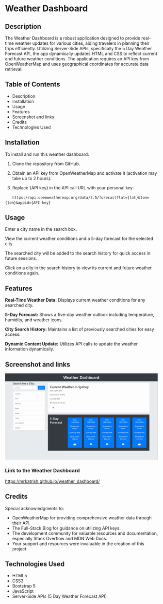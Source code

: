 # Weather Dashboard

## Description

The Weather Dashboard is a robust application designed to provide real-time weather updates for various cities, aiding travelers in planning their trips efficiently. Utilizing Server-Side APIs, specifically the 5 Day Weather Forecast API, the app dynamically updates HTML and CSS to reflect current and future weather conditions. The application requires an API key from OpenWeatherMap and uses geographical coordinates for accurate data retrieval.

## Table of Contents
- Description
- Installation
- Usage
- Features
- Screenshot and links
- Credits
- Technologies Used

## Installation

To install and run this weather dashboard:

1. Clone the repository from GitHub.

2. Obtain an API key from OpenWeatherMap and activate it (activation may take up to 2 hours).

3. Replace {API key} in the API call URL with your personal key:

&nbsp;&nbsp;&nbsp;&nbsp;&nbsp;&nbsp;`https://api.openweathermap.org/data/2.5/forecast?lat={lat}&lon={lon}&appid={API key}`

## Usage

Enter a city name in the search box.

View the current weather conditions and a 5-day forecast for the selected city.

The searched city will be added to the search history for quick access in future sessions.

Click on a city in the search history to view its current and future weather conditions again.

## Features

**Real-Time Weather Data:** Displays current weather conditions for any searched city.

**5-Day Forecast:** Shows a five-day weather outlook including temperature, humidity, and weather icons.

**City Search History:** Maintains a list of previously searched cities for easy access.

**Dynamic Content Update:** Utilizes API calls to update the weather information dynamically.

## Screenshot and links

![Alt text](assets/ScreenshotWebpage.gif)

### Link to the Weather Dashboard
https://mrkatrish.github.io/weather_dashboard/

## Credits

Special acknowledgments to:

- OpenWeatherMap for providing comprehensive weather data through their API.
- The Full-Stack Blog for guidance on utilizing API keys.
- The development community for valuable resources and documentation, especially Stack Overflow and MDN Web Docs.
- Your support and resources were invaluable in the creation of this project.

## Technologies Used

- HTML5
- CSS3
- Bootstrap 5
- JavaScript
- Server-Side APIs (5 Day Weather Forecast API)